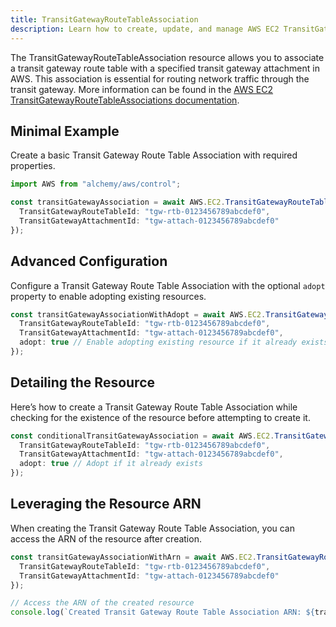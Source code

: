 ```yaml
---
title: TransitGatewayRouteTableAssociation
description: Learn how to create, update, and manage AWS EC2 TransitGatewayRouteTableAssociations using Alchemy Cloud Control.
---
```



The TransitGatewayRouteTableAssociation resource allows you to associate a transit gateway route table with a specified transit gateway attachment in AWS. This association is essential for routing network traffic through the transit gateway. More information can be found in the [AWS EC2 TransitGatewayRouteTableAssociations documentation](https://docs.aws.amazon.com/ec2/latest/userguide/).

## Minimal Example

Create a basic Transit Gateway Route Table Association with required properties.

```ts
import AWS from "alchemy/aws/control";

const transitGatewayAssociation = await AWS.EC2.TransitGatewayRouteTableAssociation("tgRouteTableAssociation", {
  TransitGatewayRouteTableId: "tgw-rtb-0123456789abcdef0",
  TransitGatewayAttachmentId: "tgw-attach-0123456789abcdef0"
});
```

## Advanced Configuration

Configure a Transit Gateway Route Table Association with the optional `adopt` property to enable adopting existing resources.

```ts
const transitGatewayAssociationWithAdopt = await AWS.EC2.TransitGatewayRouteTableAssociation("tgRouteTableAssociationWithAdopt", {
  TransitGatewayRouteTableId: "tgw-rtb-0123456789abcdef0",
  TransitGatewayAttachmentId: "tgw-attach-0123456789abcdef0",
  adopt: true // Enable adopting existing resource if it already exists
});
```

## Detailing the Resource

Here’s how to create a Transit Gateway Route Table Association while checking for the existence of the resource before attempting to create it.

```ts
const conditionalTransitGatewayAssociation = await AWS.EC2.TransitGatewayRouteTableAssociation("conditionalTgAssociation", {
  TransitGatewayRouteTableId: "tgw-rtb-0123456789abcdef0",
  TransitGatewayAttachmentId: "tgw-attach-0123456789abcdef0",
  adopt: true // Adopt if it already exists
});
```

## Leveraging the Resource ARN

When creating the Transit Gateway Route Table Association, you can access the ARN of the resource after creation.

```ts
const transitGatewayAssociationWithArn = await AWS.EC2.TransitGatewayRouteTableAssociation("tgAssociationWithArn", {
  TransitGatewayRouteTableId: "tgw-rtb-0123456789abcdef0",
  TransitGatewayAttachmentId: "tgw-attach-0123456789abcdef0"
});

// Access the ARN of the created resource
console.log(`Created Transit Gateway Route Table Association ARN: ${transitGatewayAssociationWithArn.Arn}`);
```

